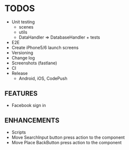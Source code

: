 # TODOS

- Unit testing
  - scenes
  - utils
  - DataHandler => DatabaseHandler + tests
- E2E
- Create iPhone5/6 launch screens
- Versioning
- Change log
- Screenshots (fastlane)
- CI
- Release
  - Android, iOS, CodePush

## FEATURES

- Facebook sign in

## ENHANCEMENTS

- Scripts
- Move SearchInput button press action to the component
- Move Place BackButton press action to the component
